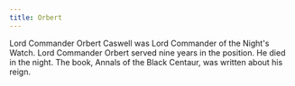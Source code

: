 ```yaml
---
title: Orbert
---
```


Lord Commander Orbert Caswell was Lord Commander of the Night's Watch. Lord Commander Orbert served nine years in the position. He died in the night. The book, Annals of the Black Centaur, was written about his reign. 


